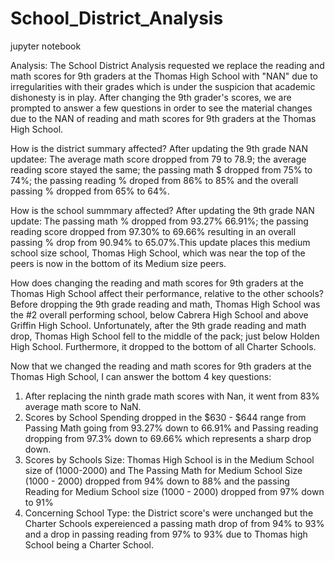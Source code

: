 # School_District_Analysis
jupyter notebook



Analysis:
The School District Analysis requested we replace the reading and math scores for 9th graders at the Thomas High School with "NAN" due to irregularities with their grades which is under the suspicion that academic dishonesty is in play. After changing the 9th grader's scores, we are prompted to answer a few questions in order to see the material changes due to the NAN of reading and math scores for 9th graders at the Thomas High School.

How is the district summary affected?
After updating the 9th grade NAN updatee: The average math score dropped from 79 to 78.9; the average reading score stayed the same; the passing math $ dropped from 75% to 74%; the passing reading % droped from 86% to 85% and the overall passing % dropped from 65% to 64%.

How is the school summmary affected?
After updating the 9th grade NAN update: The passing math % dropped from 93.27% 66.91%; the passing reading score dropped from 97.30% to 69.66% resulting in an overall passing % drop from 90.94% to 65.07%.This update places this medium school size school, Thomas High School, which was near the top of the peers is now in the bottom of its Medium size peers.

How does changing the reading and math scores for 9th graders at the Thomas High School affect their performance, relative to the other schools?
Before dropping the 9th grade reading and math, Thomas High School was the #2 overall performing school, below Cabrera High School and above Griffin High School. Unfortunately, after the 9th grade reading and math drop, Thomas High School fell to the middle of the pack; just below Holden High School. Furthermore, it dropped to the bottom of all Charter Schools. 

Now that we changed the reading and math scores for 9th graders at the Thomas High School, I can answer the bottom 4 key questions:
 1) After replacing the ninth grade math scores with Nan, it went from 83% average math score to NaN.
 2) Scores by School Spending dropped in the $630 - $644 range from Passing Math going from 93.27% down to 66.91% and Passing reading dropping from 97.3% down to 69.66% which          represents a sharp drop down.
 3) Scores by Schools Size: Thomas High School is in the Medium School size of (1000-2000) and
     The Passing Math for Medium School Size (1000 - 2000) dropped from 94% down
     to 88% and the passing Reading for Medium School size (1000 - 2000) dropped from 97% down to 91%
 4) Concerning School Type: the District score's were unchanged but the Charter Schools expereienced a passing math drop of from 94% to 93% and a drop in passing reading from 97%      to 93% due to Thomas high School being a Charter School.
 
  
